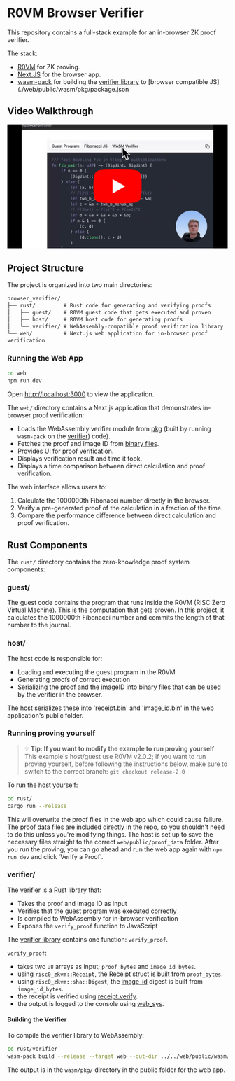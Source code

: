 # R0VM Browser Verifier

This repository contains a full-stack example for an in-browser ZK proof verifier.

The stack:
- [R0VM](https://dev.risczero.com/api/zkvm/quickstart) for ZK proving.
- [Next.JS](https://nextjs.org/) for the browser app.
- [wasm-pack](https://github.com/rustwasm/wasm-pack) for building the [verifier library](./rust/verifier/src/lib.rs) to [browser compatible JS](./web/public/wasm/pkg/package.json

## Video Walkthrough

[![Watch the video walkthrough](/web/public/thumbnail.png)](https://www.youtube.com/watch?v=aTCPCf8ff-c)

## Project Structure

The project is organized into two main directories:

```
browser_verifier/
├── rust/         # Rust code for generating and verifying proofs
│   ├── guest/    # R0VM guest code that gets executed and proven
│   ├── host/     # R0VM host code for generating proofs
│   └── verifier/ # WebAssembly-compatible proof verification library
└── web/          # Next.js web application for in-browser proof verification
```


### Running the Web App

```bash
cd web
npm run dev
```

Open [http://localhost:3000](http://localhost:3000) to view the application.

The `web/` directory contains a Next.js application that demonstrates in-browser proof verification:

- Loads the WebAssembly verifier module from [pkg](./web/public/wasm/pkg/) (built by running `wasm-pack` on the [verifier](./rust/verifier/)) code).
- Fetches the proof and image ID from [binary files](./web/public/proof_data/).
- Provides UI for proof verification.
- Displays verification result and time it took.
- Displays a time comparison between direct calculation and proof verification.

The web interface allows users to:
1. Calculate the 1000000th Fibonacci number directly in the browser.
2. Verify a pre-generated proof of the calculation in a fraction of the time.
3. Compare the performance difference between direct calculation and proof verification.

## Rust Components

The `rust/` directory contains the zero-knowledge proof system components:

### guest/

The guest code contains the program that runs inside the R0VM (RISC Zero Virtual Machine). This is the computation that gets proven. In this project, it calculates the 1000000th Fibonacci number and commits the length of that number to the journal.

### host/

The host code is responsible for:
- Loading and executing the guest program in the R0VM
- Generating proofs of correct execution
- Serializing the proof and the imageID into binary files that can be used by the verifier in the browser.

The host serializes these into 'receipt.bin' and 'image_id.bin' in the web application's public folder.

### Running proving yourself 

> 💡 **Tip: If you want to modify the example to run proving yourself**  
> This example's host/guest use R0VM v2.0.2; if you want to run proving yourself, before following the instructions below, make sure to switch to the correct branch: `git checkout release-2.0`

To run the host yourself:

```bash
cd rust/
cargo run --release
```

This will overwrite the proof files in the web app which could cause failure. The proof data files are included directly in the repo, so you shouldn't need to do this unless you're modifying things. The host is set up to save the necessary files straight to the correct `web/public/proof_data` folder. After you run the proving, you can go ahead and run the web app again with `npm run dev` and click 'Verify a Proof'. 

### verifier/

The verifier is a Rust library that:
- Takes the proof and image ID as input
- Verifies that the guest program was executed correctly
- Is compiled to WebAssembly for in-browser verification
- Exposes the `verify_proof` function to JavaScript

The [verifier library](src/lib.rs) contains one function: `verify_proof`.

`verify_proof`:
- takes two `u8` arrays as input; `proof_bytes` and `image_id_bytes`.
- using `risc0_zkvm::Receipt`, the [Receipt](https://docs.rs/risc0-zkvm/latest/risc0_zkvm/struct.Receipt.html) struct is built from `proof_bytes`.
- using `risc0_zkvm::sha::Digest`, the [image_id](https://dev.risczero.com/terminology#image-id) digest is built from `image_id_bytes`.
- the receipt is verified using [receipt.verify](https://docs.rs/risc0-zkvm/latest/risc0_zkvm/struct.Receipt.html#method.verify).
- the output is logged to the console using [web_sys](https://rustwasm.github.io/wasm-bindgen/web-sys/using-web-sys.html).

#### Building the Verifier

To compile the verifier library to WebAssembly:

```bash
cd rust/verifier
wasm-pack build --release --target web --out-dir ../../web/public/wasm/pkg
```

The output is in the `wasm/pkg/` directory in the public folder for the web app.

